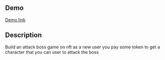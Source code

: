 ## Demo
[Demo link](https://iridescent-basbousa-fae39f.netlify.app/)

## Description

Build an attack boss game on nft as a new user you pay some token to get a character that you can user to attack the boss